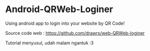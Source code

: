 # Android-QRWeb-Loginer
Using android app to login into your website by QR Code!

Source code web : https://github.com/drawrs/web-QRWeb-loginer

Tutorial menyusul, udah malam ngantuk :3
